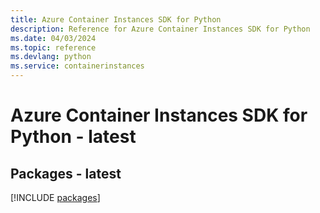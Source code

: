 ```yaml
---
title: Azure Container Instances SDK for Python
description: Reference for Azure Container Instances SDK for Python
ms.date: 04/03/2024
ms.topic: reference
ms.devlang: python
ms.service: containerinstances
---
```

# Azure Container Instances SDK for Python - latest
## Packages - latest
[!INCLUDE [packages](container-instances-index.md)]